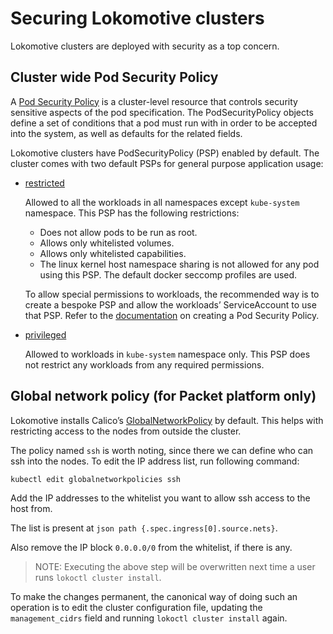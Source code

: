 # Securing Lokomotive clusters

Lokomotive clusters are deployed with security as a top concern.

## Cluster wide Pod Security Policy

A [Pod Security Policy](https://kubernetes.io/docs/concepts/policy/pod-security-policy/) is a
cluster-level resource that controls security sensitive aspects of the pod specification. The
PodSecurityPolicy objects define a set of conditions that a pod must run with in order to be
accepted into the system, as well as defaults for the related fields.

Lokomotive clusters have PodSecurityPolicy (PSP) enabled by default. The cluster comes with two
default PSPs for general purpose application usage:

  * [restricted](../../assets/lokomotive-kubernetes/bootkube/resources/charts/kubernetes/templates/psp-restricted.yaml)

    Allowed to all the workloads in all namespaces except `kube-system` namespace. This PSP has the
    following restrictions:

    * Does not allow pods to be run as root.
    * Allows only whitelisted volumes.
    * Allows only whitelisted capabilities.
    * The linux kernel host namespace sharing is not allowed for any pod using this PSP. The default
      docker seccomp profiles are used.

    To allow special permissions to workloads, the recommended way is to create a bespoke PSP and
    allow the workloads’ ServiceAccount to use that PSP. Refer to the
    [documentation](https://kubernetes.io/docs/concepts/policy/pod-security-policy/) on creating a
    Pod Security Policy.

  * [privileged](../../assets/lokomotive-kubernetes/bootkube/resources/charts/kubernetes/templates/psp-privileged.yaml)

    Allowed to workloads in `kube-system` namespace only. This PSP does not restrict any workloads
    from any required permissions.

## Global network policy (for Packet platform only)

Lokomotive installs Calico’s
[GlobalNetworkPolicy](https://docs.projectcalico.org/security/calico-network-policy) by default.
This helps with restricting access to the nodes from outside the cluster.

The policy named `ssh` is worth noting, since there we can define who can ssh into the nodes. To edit
the IP address list, run following command:

```console
kubectl edit globalnetworkpolicies ssh
```

Add the IP addresses to the whitelist you want to allow ssh access to the host from.

The list is present at `json path {.spec.ingress[0].source.nets}`.

Also remove the IP block `0.0.0.0/0` from the whitelist, if there is any.

>NOTE: Executing the above step will be overwritten next time a user runs `lokoctl cluster install`.

To make the changes permanent, the canonical way of doing such an operation is
to edit the cluster configuration file, updating the `management_cidrs` field
and running `lokoctl cluster install` again.
